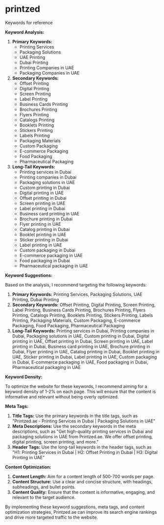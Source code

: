 # printzed
Keywords for reference 



**Keyword Analysis:**



1. **Primary Keywords:**
	* Printing Services
	* Packaging Solutions
	* UAE Printing
	* Dubai Printing
	* Printing Companies in UAE
	* Packaging Companies in UAE
2. **Secondary Keywords:**
	* Offset Printing
	* Digital Printing
	* Screen Printing
	* Label Printing
	* Business Cards Printing
	* Brochures Printing
	* Flyers Printing
	* Catalogs Printing
	* Booklets Printing
	* Stickers Printing
	* Labels Printing
	* Packaging Materials
	* Custom Packaging
	* E-commerce Packaging
	* Food Packaging
	* Pharmaceutical Packaging
3. **Long-Tail Keywords:**
	* Printing services in Dubai
	* Printing companies in Dubai
	* Packaging solutions in UAE
	* Custom printing in Dubai
	* Digital printing in UAE
	* Offset printing in Dubai
	* Screen printing in UAE
	* Label printing in Dubai
	* Business card printing in UAE
	* Brochure printing in Dubai
	* Flyer printing in UAE
	* Catalog printing in Dubai
	* Booklet printing in UAE
	* Sticker printing in Dubai
	* Label printing in UAE
	* Custom packaging in Dubai
	* E-commerce packaging in UAE
	* Food packaging in Dubai
	* Pharmaceutical packaging in UAE

**Keyword Suggestions:**

Based on the analysis, I recommend targeting the following keywords:

1. **Primary Keywords:** Printing Services, Packaging Solutions, UAE Printing, Dubai Printing
2. **Secondary Keywords:** Offset Printing, Digital Printing, Screen Printing, Label Printing, Business Cards Printing, Brochures Printing, Flyers Printing, Catalogs Printing, Booklets Printing, Stickers Printing, Labels Printing, Packaging Materials, Custom Packaging, E-commerce Packaging, Food Packaging, Pharmaceutical Packaging
3. **Long-Tail Keywords:** Printing services in Dubai, Printing companies in Dubai, Packaging solutions in UAE, Custom printing in Dubai, Digital printing in UAE, Offset printing in Dubai, Screen printing in UAE, Label printing in Dubai, Business card printing in UAE, Brochure printing in Dubai, Flyer printing in UAE, Catalog printing in Dubai, Booklet printing in UAE, Sticker printing in Dubai, Label printing in UAE, Custom packaging in Dubai, E-commerce packaging in UAE, Food packaging in Dubai, Pharmaceutical packaging in UAE

**Keyword Density:**

To optimize the website for these keywords, I recommend aiming for a keyword density of 1-2% on each page. This will ensure that the content is informative and relevant without being overly optimized.

**Meta Tags:**

1. **Title Tags:** Use the primary keywords in the title tags, such as "Printzed.ae - Printing Services in Dubai | Packaging Solutions in UAE"
2. **Meta Descriptions:** Use the secondary keywords in the meta descriptions, such as "Get high-quality printing services in Dubai and packaging solutions in UAE from Printzed.ae. We offer offset printing, digital printing, screen printing, and more."
3. **Header Tags:** Use the long-tail keywords in the header tags, such as "H1: Printing Services in Dubai | H2: Offset Printing in Dubai | H3: Digital Printing in UAE"

**Content Optimization:**

1. **Content Length:** Aim for a content length of 500-700 words per page.
2. **Content Structure:** Use a clear and concise structure, with headings, subheadings, and bullet points.
3. **Content Quality:** Ensure that the content is informative, engaging, and relevant to the target audience.

By implementing these keyword suggestions, meta tags, and content optimization strategies, Printzed.ae can improve its search engine rankings and drive more targeted traffic to the website.
